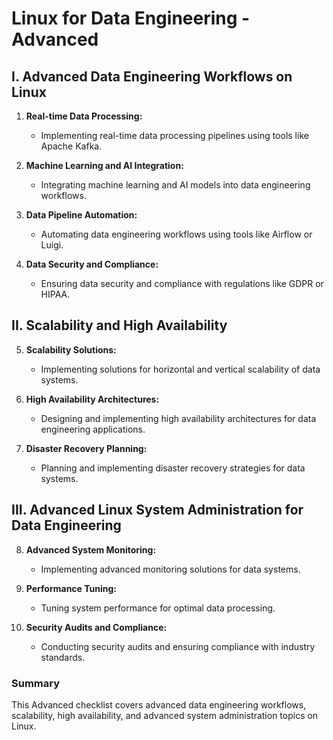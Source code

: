 # Linux for Data Engineering - Advanced

## I. Advanced Data Engineering Workflows on Linux

1. **Real-time Data Processing:**
   - Implementing real-time data processing pipelines using tools like Apache Kafka.

2. **Machine Learning and AI Integration:**
   - Integrating machine learning and AI models into data engineering workflows.

3. **Data Pipeline Automation:**
   - Automating data engineering workflows using tools like Airflow or Luigi.

4. **Data Security and Compliance:**
   - Ensuring data security and compliance with regulations like GDPR or HIPAA.

## II. Scalability and High Availability

5. **Scalability Solutions:**
   - Implementing solutions for horizontal and vertical scalability of data systems.

6. **High Availability Architectures:**
   - Designing and implementing high availability architectures for data engineering applications.

7. **Disaster Recovery Planning:**
   - Planning and implementing disaster recovery strategies for data systems.

## III. Advanced Linux System Administration for Data Engineering

8. **Advanced System Monitoring:**
   - Implementing advanced monitoring solutions for data systems.

9. **Performance Tuning:**
    - Tuning system performance for optimal data processing.

10. **Security Audits and Compliance:**
    - Conducting security audits and ensuring compliance with industry standards.

### Summary

This Advanced checklist covers advanced data engineering workflows, scalability, high availability, and advanced system administration topics on Linux.
